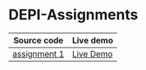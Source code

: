 # DEPI-Assignments

| Source code                                                                                   | Live demo                                                                                  |
| --------------------------------------------------------------------------------------------- | ------------------------------------------------------------------------------------------ |
| [assignment 1](https://github.com/abdelrahmanlatif04/DEPI-Assignments/tree/main/Assignment-1) | [Live Demo](https://abdelrahmanlatif04.github.io/DEPI-Assignments/Assignment-1/index.html) |
